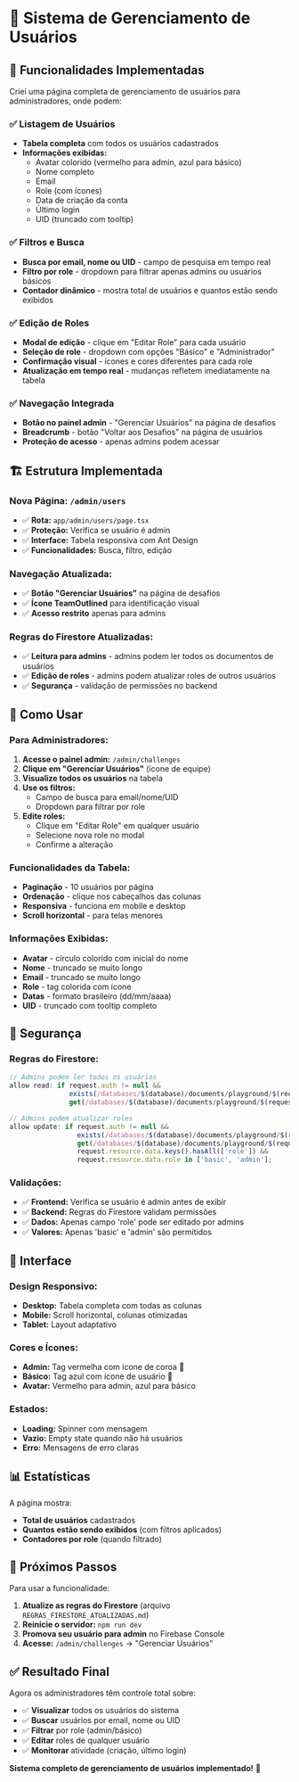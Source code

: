 # 👥 Sistema de Gerenciamento de Usuários

## 🎯 Funcionalidades Implementadas

Criei uma página completa de gerenciamento de usuários para administradores, onde podem:

### ✅ **Listagem de Usuários**
- **Tabela completa** com todos os usuários cadastrados
- **Informações exibidas:**
  - Avatar colorido (vermelho para admin, azul para básico)
  - Nome completo
  - Email
  - Role (com ícones)
  - Data de criação da conta
  - Último login
  - UID (truncado com tooltip)

### ✅ **Filtros e Busca**
- **Busca por email, nome ou UID** - campo de pesquisa em tempo real
- **Filtro por role** - dropdown para filtrar apenas admins ou usuários básicos
- **Contador dinâmico** - mostra total de usuários e quantos estão sendo exibidos

### ✅ **Edição de Roles**
- **Modal de edição** - clique em "Editar Role" para cada usuário
- **Seleção de role** - dropdown com opções "Básico" e "Administrador"
- **Confirmação visual** - ícones e cores diferentes para cada role
- **Atualização em tempo real** - mudanças refletem imediatamente na tabela

### ✅ **Navegação Integrada**
- **Botão no painel admin** - "Gerenciar Usuários" na página de desafios
- **Breadcrumb** - botão "Voltar aos Desafios" na página de usuários
- **Proteção de acesso** - apenas admins podem acessar

## 🏗️ Estrutura Implementada

### **Nova Página:** `/admin/users`
- ✅ **Rota:** `app/admin/users/page.tsx`
- ✅ **Proteção:** Verifica se usuário é admin
- ✅ **Interface:** Tabela responsiva com Ant Design
- ✅ **Funcionalidades:** Busca, filtro, edição

### **Navegação Atualizada:**
- ✅ **Botão "Gerenciar Usuários"** na página de desafios
- ✅ **Ícone TeamOutlined** para identificação visual
- ✅ **Acesso restrito** apenas para admins

### **Regras do Firestore Atualizadas:**
- ✅ **Leitura para admins** - admins podem ler todos os documentos de usuários
- ✅ **Edição de roles** - admins podem atualizar roles de outros usuários
- ✅ **Segurança** - validação de permissões no backend

## 🔧 Como Usar

### **Para Administradores:**

1. **Acesse o painel admin:** `/admin/challenges`
2. **Clique em "Gerenciar Usuários"** (ícone de equipe)
3. **Visualize todos os usuários** na tabela
4. **Use os filtros:**
   - Campo de busca para email/nome/UID
   - Dropdown para filtrar por role
5. **Edite roles:**
   - Clique em "Editar Role" em qualquer usuário
   - Selecione nova role no modal
   - Confirme a alteração

### **Funcionalidades da Tabela:**

- **Paginação** - 10 usuários por página
- **Ordenação** - clique nos cabeçalhos das colunas
- **Responsiva** - funciona em mobile e desktop
- **Scroll horizontal** - para telas menores

### **Informações Exibidas:**

- **Avatar** - círculo colorido com inicial do nome
- **Nome** - truncado se muito longo
- **Email** - truncado se muito longo
- **Role** - tag colorida com ícone
- **Datas** - formato brasileiro (dd/mm/aaaa)
- **UID** - truncado com tooltip completo

## 🔐 Segurança

### **Regras do Firestore:**
```javascript
// Admins podem ler todos os usuários
allow read: if request.auth != null && 
               exists(/databases/$(database)/documents/playground/$(request.auth.uid)) &&
               get(/databases/$(database)/documents/playground/$(request.auth.uid)).data.role == 'admin';

// Admins podem atualizar roles
allow update: if request.auth != null && 
                 exists(/databases/$(database)/documents/playground/$(request.auth.uid)) &&
                 get(/databases/$(database)/documents/playground/$(request.auth.uid)).data.role == 'admin' &&
                 request.resource.data.keys().hasAll(['role']) &&
                 request.resource.data.role in ['basic', 'admin'];
```

### **Validações:**
- ✅ **Frontend:** Verifica se usuário é admin antes de exibir
- ✅ **Backend:** Regras do Firestore validam permissões
- ✅ **Dados:** Apenas campo 'role' pode ser editado por admins
- ✅ **Valores:** Apenas 'basic' e 'admin' são permitidos

## 🎨 Interface

### **Design Responsivo:**
- **Desktop:** Tabela completa com todas as colunas
- **Mobile:** Scroll horizontal, colunas otimizadas
- **Tablet:** Layout adaptativo

### **Cores e Ícones:**
- **Admin:** Tag vermelha com ícone de coroa 👑
- **Básico:** Tag azul com ícone de usuário 👤
- **Avatar:** Vermelho para admin, azul para básico

### **Estados:**
- **Loading:** Spinner com mensagem
- **Vazio:** Empty state quando não há usuários
- **Erro:** Mensagens de erro claras

## 📊 Estatísticas

A página mostra:
- **Total de usuários** cadastrados
- **Quantos estão sendo exibidos** (com filtros aplicados)
- **Contadores por role** (quando filtrado)

## 🚀 Próximos Passos

Para usar a funcionalidade:

1. **Atualize as regras do Firestore** (arquivo `REGRAS_FIRESTORE_ATUALIZADAS.md`)
2. **Reinicie o servidor:** `npm run dev`
3. **Promova seu usuário para admin** no Firebase Console
4. **Acesse:** `/admin/challenges` → "Gerenciar Usuários"

## ✅ Resultado Final

Agora os administradores têm controle total sobre:
- ✅ **Visualizar** todos os usuários do sistema
- ✅ **Buscar** usuários por email, nome ou UID
- ✅ **Filtrar** por role (admin/básico)
- ✅ **Editar** roles de qualquer usuário
- ✅ **Monitorar** atividade (criação, último login)

**Sistema completo de gerenciamento de usuários implementado!** 🎉
